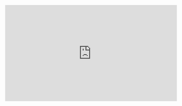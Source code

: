 <iframe width="560" height="315" src="https://www.youtube.com/embed/IdybpyzQS3g?si=cnAUMz2MEHBd5NEI" title="YouTube video player" frameborder="0" allow="accelerometer; autoplay; clipboard-write; encrypted-media; gyroscope; picture-in-picture; web-share" referrerpolicy="strict-origin-when-cross-origin" allowfullscreen></iframe>
